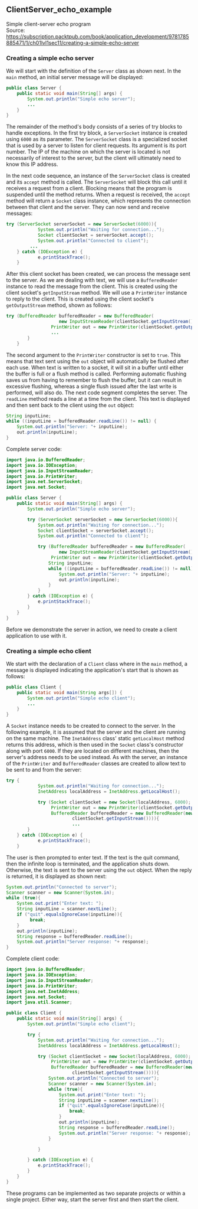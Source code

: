 ## ClientServer_echo_example
Simple client-server echo program <br/>
Source: https://subscription.packtpub.com/book/application_development/9781785885471/1/ch01lvl1sec11/creating-a-simple-echo-server
### Creating a simple echo server
We will start with the definition of the <code>Server</code> class as shown next. In the <code>main</code> method, an initial server message will be displayed:

```java
public class Server {
    public static void main(String[] args) {
        System.out.println("Simple echo server");
        ...
    }
}
```

The remainder of the method's body consists of a series of try blocks to handle exceptions. 
In the first try block, a <code>ServerSocket</code> instance is created using <code>6000</code> as its parameter. 
The <code>ServerSocket</code> class is a specialized socket that is used by a server to listen for client requests. 
Its argument is its port number. The IP of the machine on which the server is located is not necessarily of interest to the server, 
but the client will ultimately need to know this IP address. <br/>

In the next code sequence, an instance of the <code>ServerSocket</code> class is created and its <code>accept</code> method is called.
The <code>ServerSocket</code> will block this call until it receives a request from a client.
Blocking means that the program is suspended until the method returns. When a request is received, the <code>accept</code> method will return a <code>Socket</code> class instance, which represents the connection between that client and the server. 
They can now send and receive messages:

```java
try (ServerSocket serverSocket = new ServerSocket(6000)){
            System.out.println("Waiting for connection...");
            Socket clientSocket = serverSocket.accept();
            System.out.println("Connected to client");
         ...
    } catch (IOException e) {
            e.printStackTrace();
    }
```

After this client socket has been created, we can process the message sent to the server. 
As we are dealing with text, we will use a <code>BufferedReader</code> instance to read the message from the client. 
This is created using the client socket's <code>getInputStream</code> method. We will use a <code>PrintWriter</code> instance to reply to the client. 
This is created using the client socket's <code>getOutputStream</code> method, shown as follows:

```java
try (BufferedReader bufferedReader = new BufferedReader(
                    new InputStreamReader(clientSocket.getInputStream()));
                 PrintWriter out = new PrintWriter(clientSocket.getOutputStream(), true)){
                 ...
        }
    }
```

The second argument to the <code>PrintWriter</code> constructor is set to <code>true</code>. 
This means that text sent using the <code>out</code> object will automatically be flushed after each use.
When text is written to a socket, it will sit in a buffer until either the buffer is full or a flush method is called.
Performing automatic flushing saves us from having to remember to flush the buffer, but it can result in excessive flushing,
whereas a single flush issued after the last write is performed, will also do.
The next code segment completes the server. The <code>readLine</code> method reads a line at a time from the client. 
This text is displayed and then sent back to the client using the <code>out</code> object:

```java
String inputLine;
while ((inputLine = bufferedReader.readLine()) != null) {
    System.out.println("Server: "+ inputLine);
    out.println(inputLine);
}
```

Complete server code:

```java
import java.io.BufferedReader;
import java.io.IOException;
import java.io.InputStreamReader;
import java.io.PrintWriter;
import java.net.ServerSocket;
import java.net.Socket;

public class Server {
    public static void main(String[] args) {
        System.out.println("Simple echo server");

        try (ServerSocket serverSocket = new ServerSocket(6000)){
            System.out.println("Waiting for connection...");
            Socket clientSocket = serverSocket.accept();
            System.out.println("Connected to client");

            try (BufferedReader bufferedReader = new BufferedReader(
                    new InputStreamReader(clientSocket.getInputStream()));
                 PrintWriter out = new PrintWriter(clientSocket.getOutputStream(), true)){
                String inputLine;
                while ((inputLine = bufferedReader.readLine()) != null) {
                    System.out.println("Server: "+ inputLine);
                    out.println(inputLine);
                }
            }
        } catch (IOException e) {
            e.printStackTrace();
        }
    }
}

```

Before we demonstrate the server in action, we need to create a client application to use with it. <br/>

### Creating a simple echo client 

We start with the declaration of a <code>Client</code> class where in the <code>main</code> method, a message is displayed indicating the application's start that is shown as follows:

```java
public class Client {
    public static void main(String args[]) {
        System.out.println("Simple echo client");
        ...
    }
}
```

A <code>Socket</code> instance needs to be created to connect to the server.
In the following example, it is assumed that the server and the client are running on the same machine. 
The <code>InetAddress</code> class' static <code>getLocalHost</code> method returns this address, which is then used in the <code>Socket</code> class's constructor along with port <code>6000</code>. 
If they are located on different machines, then the server's address needs to be used instead. 
As with the server, an instance of the <code>PrintWriter</code> and <code>BufferedReader</code> classes are created to allow text to be sent to and from the server:

```java
try {
            System.out.println("Waiting for connection...");
            InetAddress localAddress = InetAddress.getLocalHost();

            try (Socket clientSocket = new Socket(localAddress, 6000);
                 PrintWriter out = new PrintWriter(clientSocket.getOutputStream(), true);
                 BufferedReader bufferedReader = new BufferedReader(new InputStreamReader(
                         clientSocket.getInputStream()))){
                         ...
        }
    } catch (IOException e) {
            e.printStackTrace();
    }
```

The user is then prompted to enter text. If the text is the quit command, then the infinite loop is terminated, and the application shuts down.
Otherwise, the text is sent to the server using the <code>out</code> object. 
When the reply is returned, it is displayed as shown next:

```java
System.out.println("Connected to server");
Scanner scanner = new Scanner(System.in);
while (true){
    System.out.print("Enter text: ");
    String inputLine = scanner.nextLine();
    if ("quit".equalsIgnoreCase(inputLine)){
         break;
    }
    out.println(inputLine);
    String response = bufferedReader.readLine();
    System.out.println("Server response: "+ response);
}
```                
Complete client code:

```java
import java.io.BufferedReader;
import java.io.IOException;
import java.io.InputStreamReader;
import java.io.PrintWriter;
import java.net.InetAddress;
import java.net.Socket;
import java.util.Scanner;

public class Client {
    public static void main(String[] args) {
        System.out.println("Simple echo client");

        try {
            System.out.println("Waiting for connection...");
            InetAddress localAddress = InetAddress.getLocalHost();

            try (Socket clientSocket = new Socket(localAddress, 6000);
                 PrintWriter out = new PrintWriter(clientSocket.getOutputStream(), true);
                 BufferedReader bufferedReader = new BufferedReader(new InputStreamReader(
                         clientSocket.getInputStream()))){
                System.out.println("Connected to server");
                Scanner scanner = new Scanner(System.in);
                while (true){
                    System.out.print("Enter text: ");
                    String inputLine = scanner.nextLine();
                    if ("quit".equalsIgnoreCase(inputLine)){
                        break;
                    }
                    out.println(inputLine);
                    String response = bufferedReader.readLine();
                    System.out.println("Server response: "+ response);
                }

            }

        } catch (IOException e) {
            e.printStackTrace();
        }
    }
}
```
These programs can be implemented as two separate projects or within a single project. 
Either way, start the server first and then start the client. 
